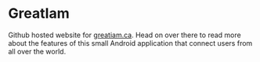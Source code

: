 # GreatIam

Github hosted website for [greatiam.ca](greatiam.ca). Head on over there to read more about the features of this small Android application that connect users from all over the world.